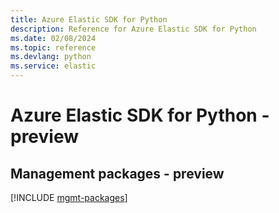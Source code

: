 ```yaml
---
title: Azure Elastic SDK for Python
description: Reference for Azure Elastic SDK for Python
ms.date: 02/08/2024
ms.topic: reference
ms.devlang: python
ms.service: elastic
---
```

# Azure Elastic SDK for Python - preview

## Management packages - preview
[!INCLUDE [mgmt-packages](elastic-mgmt-index.md)]